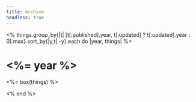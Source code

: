 ```yaml
---
title: Archive
headless: true
---
```


<% things.group_by{|t| [t[:published].year, t[:updated] ? t[:updated].year : 0].max}.sort_by{|y,t| -y}.each do |year, things| %>

# <%= year %>

<%= box(things) %>

<% end %>

